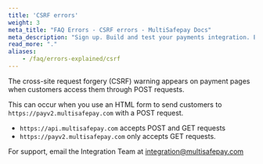 ```yaml
---
title: 'CSRF errors'
weight: 3
meta_title: "FAQ Errors - CSRF errors - MultiSafepay Docs"
meta_description: "Sign up. Build and test your payments integration. Explore our products and services. Use our API Reference, SDKs, and wrappers. Get support."
read_more: "."
aliases:
    - /faq/errors-explained/csrf
---
```


The cross-site request forgery (CSRF) warning appears on payment pages when customers access them through POST requests.

This can occur when you use an HTML form to send customers to `https://payv2.multisafepay.com` with a POST request.
 
* `https://api.multisafepay.com` accepts POST and GET requests
* `https://payv2.multisafepay.com` only accepts GET requests.
 
For support, email the Integration Team at <integration@multisafepay.com>

